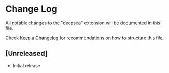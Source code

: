 # Change Log

All notable changes to the "deepsea" extension will be documented in this file.

Check [Keep a Changelog](http://keepachangelog.com/) for recommendations on how to structure this file.

## [Unreleased]

- Initial release
